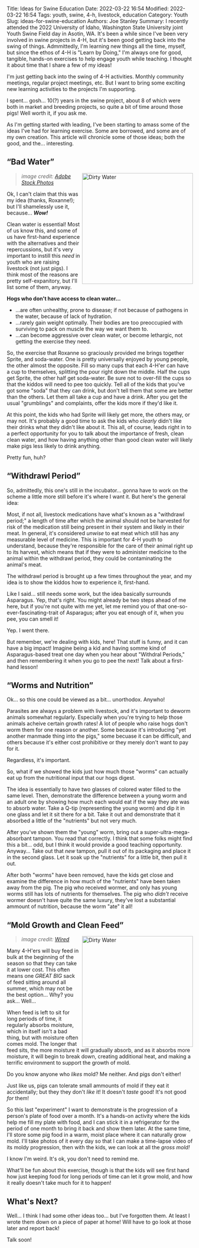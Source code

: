 Title: Ideas for Swine Education
Date: 2022-03-22 16:54
Modified: 2022-03-22 16:54
Tags: youth, swine, 4-h, livestock, education
Category: Youth
Slug: ideas-for-swine-education
Authors: Joe Stanley
Summary: I recently attended the 2022 University of Idaho, Washington State University joint Youth Swine Field day in Asotin, WA. It's been a while since I've been very involved in swine projects in 4-H, but it's been good getting back into the swing of things. Admmittedly, I'm learning new things all the time, myself, but since the ethos of 4-H is "Learn by Doing," I'm always one for good, tangible, hands-on exercises to help engage youth while teaching. I thought it about time that I share a few of my ideas!



I'm just getting back into the swing of 4-H activities. Monthly community meetings, regular project meetings, etc. But I want to bring some exciting new
learning activities to the projects I'm supporting.

I spent... gosh... 10(?) years in the swine project, about 8 of which were both in market and breeding projects, so quite a bit of time around those pigs!
Well worth it, if you ask me.

As I'm getting started with leading, I've been starting to amass some of the ideas I've had for learning exercise. Some are borrowed, and some are of my
own creation. This article will chronicle some of those ideas; both the good, and the... interesting.


## “Bad Water”

<img src="https://t4.ftcdn.net/jpg/01/18/85/23/360_F_118852383_kjyToVFqvQ9T1rNlfrYQuYiAlmtqZTU9.jpg"
    width="300" alt="Dirty Water" align="right">

> *image credit: [Adobe Stock Photos](https://stock.adobe.com/hu/search/images?k=dirty+water+glass)*

Ok, I can't claim that this was my idea (thanks, Roxanne!); but I'll shamelessly use it, because... ***Wow!***

Clean water is essential! Most of us know this, and some of us have first-hand experience with the alternatives and their repercussions, but it's very
important to instill this *need* in youth who are raising livestock (not just pigs). I think most of the reasons are pretty self-expanitory, but I'll
list some of them, anyway.

**Hogs who don't have access to clean water...**

* ...are often unhealthy, prone to disease; if not because of pathogens in the water, because of lack of hydration.
* ...rarely gain weight optimally. Their bodies are too preoccupied with surviving to pack on muscle the way we want them to.
* ...can become aggressive over clean water, or become lethargic, not getting the exercise they need.

So, the exercise that Roxanne so graciously provided me brings together Sprite, and soda-water. One is pretty universally enjoyed by young people, the
other almost the opposite. Fill so many cups that each 4-H'er can have a cup to themselves, splitting the pour right down the middle. Half the cups get
Sprite, the other half get soda-water. Be sure not to over-fill the cups so that the kiddos will need to pee too quickly. Tell all of the kids that you've
got some "soda" that they can drink, but don't tell them that some are better than the others. Let them all take a cup and have a drink. After you get the
usual "grumblings" and complaints, offer the kids more if they'd like it.

At this point, the kids who had Sprite will likely get more, the others may, or may not. It's probably a good time to ask the kids who *clearly* didn't
like their drinks what they didn't like about it. This all, of course, leads right in to a perfect opportunity for you to talk about the importance of
fresh, clean clean water, and how having anything other than good clean water will likely make pigs less likely to drink anything.

Pretty fun, huh?

## “Withdrawl Period”

So, admittedly, this one's still in the incubator... gonna have to work on the scheme a little more still before it's where I want it. But here's the
general idea:

Most, if not all, livestock medications have what's known as a "withdrawl period;" a length of time after which the animal should not be harvested for
risk of the medication still being present in their system and likely in their meat. In general, it's considered *unwise* to eat meat which still has
any measurable level of medicine. This is important for 4-H youth to understand, because they're responsible for the care of their animal right up to its
harvest, which means that if they were to administer medicine to the animal within the withdrawl period, they could be contaminating the animal's meat.

The withdrawl period is brought up a few times throughout the year, and my idea is to show the kiddos how to experience it, first-hand.

Like I said... still needs some work, but the idea basically surrounds Asparagus. Yep, that's right. You might already be two steps ahead of me here, but
if you're not quite with me yet, let me remind you of that one-so-ever-fascinating-trait of Asparagus; after you eat enough of it, when you pee, you can smell it!

Yep. I went there.

But remember, we're dealing with kids, here! That stuff is funny, and it can have a big impact! Imagine being a kid and having somme kind of Asparagus-based treat one day when you hear about "Withdral Periods," and then remembering it when you go to pee the next! Talk about a first-hand lesson!


## “Worms and Nutrition”

Ok... so this one could be viewed as a bit... unorthodox. Anywho!

Parasites are always a problem with livestock, and it's important to deworm animals somewhat regularly. Especially when you're trying to help those
animals acheive certain growth rates! A lot of people who raise hogs don't worm them for one reason or another. Some because it's introducing "yet
another manmade thing into the pigs," some becuase it can be difficult, and others because it's either cost prohibitive or they merely don't want to
pay for it.

Regardless, it's important.

So, what if we showed the kids just how much those "worms" can actually eat up from the nutritional input that our hogs digest.

The idea is essentially to have two glasses of colored water filled to the same level. Then, demonstrate the difference between a young worm and an adult
one by showing how much each would eat if the way they ate was to absorb water. Take a Q-tip (representing the young worm) and dip it in one glass and let
it sit there for a bit. Take it out and demonstrate that it absorbed a little of the "nutrients" but not very much.

After you've shown them the "young" worm, bring out a super-ultra-mega-absorbant tampon. You read that correctly. I think that some folks might find this
a bit... odd, but I think it would provide a good teaching opportunity. Anyway... Take out that *new* tampon, pull it out of its packaging and place it in
the second glass. Let it soak up the "nutrients" for a little bit, then pull it out.

After both "worms" have been removed, have the kids get close and examine the difference in how much of the "nutrients" have been taken away from the pig.
The pig who received wormer, and only has young worms still has lots of nutrients for themselves. The pig who *didn't* receive wormer doesn't have quite
the same luxury, they've lost a substantial ammount of nutrition, because the worm "ate" it all!


## “Mold Growth and Clean Feed”

<img src="https://media.wired.com/photos/5f4d18f6bb023d54b55e4e19/master/pass/Science_penicillum_922527614.jpg"
    width="300" alt="Dirty Water" align="right">

> *image credit: [Wired](https://www.wired.com/story/grim-reality-reopening-more-mold-offices-schools-houses/)*

Many 4-H'ers will buy feed in bulk at the beginning of the season so that they can take it at lower cost. This often means one *GREAT BIG* sack of feed
sitting around all summer, which may not be the best option... Why? you ask... Well...

When feed is left to sit for long periods of time, it regularly absorbs moisture, which in itself isn't a bad thing, but with moisture often comes mold.
The longer that feed sits, the more moisture it will gradually absorb, and as it absorbs more moisture, it will begin to break down, creating additional
heat, and making a terrific environment to support the growth of mold.

Do you know anyone who *likes* mold? Me neither. And pigs don't either!

Just like us, pigs can tolerate small ammounts of mold if they eat it accidentally; but they they don't *like* it! It doesn't *taste* good! It's not good
*for* them!

So this last "experiment" I want to demonstrate is the progression of a person's plate of food over a month. It's a hands-on activity where the kids help
me fill my plate with food, and I can stick it in a refrigerator for the period of one month to bring it back and show them later. At the same time, I'll
store some pig food in a warm, moist place where it can naturally grow mold. I'll take photos of it every day so that I can make a time-lapse video of its
moldy progression, then with the kids, we can look at all the *gross mold!*

I know I'm weird. It's ok, you don't need to remind me.

What'll be fun about this exercise, though is that the kids will see first hand how just keeping food for long periods of time can let it grow mold, and
how it really doesn't take much for it to happen!


## What's Next?

Well... I think I had some other ideas too... but I've forgotten them. At least I wrote them down on a piece of paper at home! Will have to go look at
those later and report back!

Talk soon!